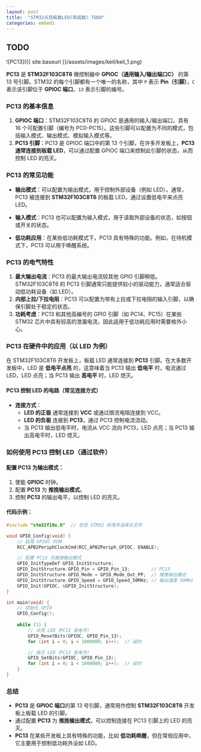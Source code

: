 ```yaml
---
layout: post
title:  "STM32点亮板载LED(库函数) TODO"
categories: embed1
---
```


## TODO

![PC13]({{ site.baseurl }}/assets/images/keil/keil_1.png)

**PC13** 是 **STM32F103C8T6** 微控制器中 **GPIOC（通用输入/输出端口C）** 的第 13 号引脚。STM32 的每个引脚都有一个唯一的名称，其中 `P` 表示 **Pin（引脚）**，`C` 表示该引脚位于 **GPIOC 端口**，`13` 表示引脚的编号。

### **PC13 的基本信息**

1. **GPIOC 端口**：STM32F103C8T6 的 GPIOC 是通用的输入/输出端口，具有 16 个可配置引脚（编号为 PC0-PC15）。这些引脚可以配置为不同的模式，包括输入模式、输出模式、模拟输入模式等。
2. **PC13 引脚**：PC13 是 GPIOC 端口中的第 13 个引脚，在许多开发板上，**PC13 通常连接到板载 LED**，可以通过配置 GPIOC 端口来控制此引脚的状态，从而控制 LED 的亮灭。

### **PC13 的常见功能**

- **输出模式**：可以配置为输出模式，用于控制外部设备（例如 LED）。通常，PC13 被连接到 **STM32F103C8T6** 的板载 LED，通过设置低电平来点亮 LED。
  
- **输入模式**：PC13 也可以配置为输入模式，用于读取外部设备的状态，如按钮或开关的状态。

- **低功耗应用**：在某些低功耗模式下，PC13 具有特殊的功能。例如，在待机模式下，PC13 可以用于唤醒系统。

### **PC13 的电气特性**
1. **最大输出电流**：PC13 的最大输出电流较其他 GPIO 引脚稍低。STM32F103C8T6 的 PC13 引脚通常只能提供较小的驱动能力，通常适合驱动低功耗设备（如 LED）。
2. **内部上拉/下拉电阻**：PC13 可以配置为带有上拉或下拉电阻的输入引脚，以确保引脚处于稳定的状态。
3. **功耗考虑**：PC13 和其他高编号的 GPIO 引脚（如 PC14、PC15）在某些 STM32 芯片中具有较高的泄漏电流，因此适用于低功耗应用时需要格外小心。

### **PC13 在硬件中的应用（以 LED 为例）**
在 STM32F103C8T6 开发板上，板载 LED 通常连接到 **PC13** 引脚。在大多数开发板中，LED 是 **低电平点亮** 的，这意味着当 PC13 输出 **低电平** 时，电流通过 LED，LED 点亮；当 PC13 输出 **高电平** 时，LED 熄灭。

#### **PC13 控制 LED 的电路（常见连接方式）**
- **连接方式**：
  - **LED 的正极** 通常连接到 **VCC** 或通过限流电阻连接到 VCC。
  - **LED 的负极** 连接到 **PC13**，通过 PC13 控制电流流动。
  - 当 PC13 输出低电平时，电流从 VCC 流向 PC13，LED 点亮；当 PC13 输出高电平时，LED 熄灭。

### **如何使用 PC13 控制 LED（通过软件）**

#### **配置 PC13 为输出模式**：
1. 使能 **GPIOC** 时钟。
2. 配置 **PC13** 为 **推挽输出模式**。
3. 控制 **PC13** 的输出电平，以控制 LED 的亮灭。

#### **代码示例**：

```c
#include "stm32f10x.h"  // 包含 STM32 标准外设库头文件

void GPIO_Config(void) {
    // 启用 GPIOC 时钟
    RCC_APB2PeriphClockCmd(RCC_APB2Periph_GPIOC, ENABLE);

    // 配置 PC13 为推挽输出模式
    GPIO_InitTypeDef GPIO_InitStructure;
    GPIO_InitStructure.GPIO_Pin = GPIO_Pin_13;        // PC13
    GPIO_InitStructure.GPIO_Mode = GPIO_Mode_Out_PP;  // 推挽输出模式
    GPIO_InitStructure.GPIO_Speed = GPIO_Speed_50MHz; // 输出速度 50MHz
    GPIO_Init(GPIOC, &GPIO_InitStructure);
}

int main(void) {
    // 初始化 GPIO
    GPIO_Config();
    
    while (1) {
        // 点亮 LED（PC13 低电平）
        GPIO_ResetBits(GPIOC, GPIO_Pin_13);  
        for (int i = 0; i < 1000000; i++);  // 延时

        // 熄灭 LED（PC13 高电平）
        GPIO_SetBits(GPIOC, GPIO_Pin_13);
        for (int i = 0; i < 1000000; i++);  // 延时
    }
}
```

### **总结**

- **PC13** 是 **GPIOC 端口**的第 13 号引脚，通常用作控制 **STM32F103C8T6** 开发板上板载 LED 的引脚。
- 通过配置 **PC13** 为 **推挽输出模式**，可以控制连接在 PC13 引脚上的 LED 的亮灭。
- **PC13** 在某些开发板上具有特殊的功能，比如 **低功耗唤醒**，但在常规应用中，它主要用于控制低功耗外设如 LED。

